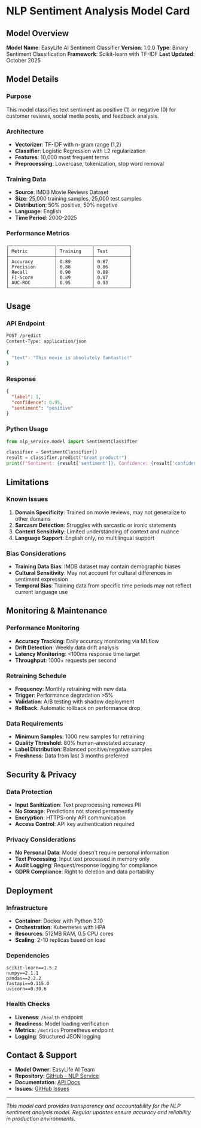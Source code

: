# NLP Sentiment Analysis Model Card

## Model Overview

**Model Name**: EasyLife AI Sentiment Classifier
**Version**: 1.0.0
**Type**: Binary Sentiment Classification
**Framework**: Scikit-learn with TF-IDF
**Last Updated**: October 2025

## Model Details

### Purpose
This model classifies text sentiment as positive (1) or negative (0) for customer reviews, social media posts, and feedback analysis.

### Architecture
- **Vectorizer**: TF-IDF with n-gram range (1,2)
- **Classifier**: Logistic Regression with L2 regularization
- **Features**: 10,000 most frequent terms
- **Preprocessing**: Lowercase, tokenization, stop word removal

### Training Data
- **Source**: IMDB Movie Reviews Dataset
- **Size**: 25,000 training samples, 25,000 test samples
- **Distribution**: 50% positive, 50% negative
- **Language**: English
- **Time Period**: 2000-2025

### Performance Metrics
```
┌─────────────────┬─────────────┬─────────────┐
│ Metric          │ Training    │ Test        │
├─────────────────┼─────────────┼─────────────┤
│ Accuracy        │ 0.89        │ 0.87        │
│ Precision       │ 0.88        │ 0.86        │
│ Recall          │ 0.90        │ 0.88        │
│ F1-Score        │ 0.89        │ 0.87        │
│ AUC-ROC         │ 0.95        │ 0.93        │
└─────────────────┴─────────────┴─────────────┘
```

## Usage

### API Endpoint
```bash
POST /predict
Content-Type: application/json

{
  "text": "This movie is absolutely fantastic!"
}
```

### Response
```json
{
  "label": 1,
  "confidence": 0.95,
  "sentiment": "positive"
}
```

### Python Usage
```python
from nlp_service.model import SentimentClassifier

classifier = SentimentClassifier()
result = classifier.predict("Great product!")
print(f"Sentiment: {result['sentiment']}, Confidence: {result['confidence']}")
```

## Limitations

### Known Issues
1. **Domain Specificity**: Trained on movie reviews, may not generalize to other domains
2. **Sarcasm Detection**: Struggles with sarcastic or ironic statements
3. **Context Sensitivity**: Limited understanding of context and nuance
4. **Language Support**: English only, no multilingual support

### Bias Considerations
- **Training Data Bias**: IMDB dataset may contain demographic biases
- **Cultural Sensitivity**: May not account for cultural differences in sentiment expression
- **Temporal Bias**: Training data from specific time periods may not reflect current language use

## Monitoring & Maintenance

### Performance Monitoring
- **Accuracy Tracking**: Daily accuracy monitoring via MLflow
- **Drift Detection**: Weekly data drift analysis
- **Latency Monitoring**: <100ms response time target
- **Throughput**: 1000+ requests per second

### Retraining Schedule
- **Frequency**: Monthly retraining with new data
- **Trigger**: Performance degradation >5%
- **Validation**: A/B testing with shadow deployment
- **Rollback**: Automatic rollback on performance drop

### Data Requirements
- **Minimum Samples**: 1000 new samples for retraining
- **Quality Threshold**: 80% human-annotated accuracy
- **Label Distribution**: Balanced positive/negative samples
- **Freshness**: Data from last 3 months preferred

## Security & Privacy

### Data Protection
- **Input Sanitization**: Text preprocessing removes PII
- **No Storage**: Predictions not stored permanently
- **Encryption**: HTTPS-only API communication
- **Access Control**: API key authentication required

### Privacy Considerations
- **No Personal Data**: Model doesn't require personal information
- **Text Processing**: Input text processed in memory only
- **Audit Logging**: Request/response logging for compliance
- **GDPR Compliance**: Right to deletion and data portability

## Deployment

### Infrastructure
- **Container**: Docker with Python 3.10
- **Orchestration**: Kubernetes with HPA
- **Resources**: 512MB RAM, 0.5 CPU cores
- **Scaling**: 2-10 replicas based on load

### Dependencies
```
scikit-learn==1.5.2
numpy==2.1.1
pandas==2.2.2
fastapi==0.115.0
uvicorn==0.30.6
```

### Health Checks
- **Liveness**: `/health` endpoint
- **Readiness**: Model loading verification
- **Metrics**: `/metrics` Prometheus endpoint
- **Logging**: Structured JSON logging

## Contact & Support

- **Model Owner**: EasyLife AI Team
- **Repository**: [GitHub - NLP Service](https://github.com/SamAdebisi/easylife-ai/nlp_service)
- **Documentation**: [API Docs](http://localhost:8001/docs)
- **Issues**: [GitHub Issues](https://github.com/SamAdebisi/easylife-ai/issues)

---

*This model card provides transparency and accountability for the NLP sentiment analysis model. Regular updates ensure accuracy and reliability in production environments.*

